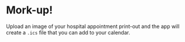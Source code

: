 # Mork-up!

Upload an image of your hospital appointment print-out and the app will create a `.ics` file that you can add to your calendar. 

